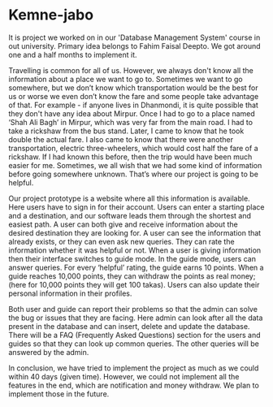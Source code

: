# Kemne-jabo
It is project we worked on in our 'Database Management System' course in out university. Primary idea belongs to Fahim Faisal Deepto. We got around one and a half months to implement it.

Travelling is common for all of us. However, we always don't know all the information about a place we want to go to. Sometimes we want to go somewhere, but we don’t know which transportation would be the best for us or worse we even don’t know the fare and some people take advantage of that. For example - if anyone lives in Dhanmondi, it is quite possible that they don't have any idea about Mirpur. Once I had to go to a place named ‘Shah Ali Bagh’ in Mirpur, which was very far from the main road. I had to take a rickshaw from the bus stand. Later, I came to know that he took double the actual fare. I also came to know that there were another transportation, electric three-wheelers, which would cost half the fare of a rickshaw. If I had known this before, then the trip would have been much easier for me. Sometimes, we all wish that we had some kind of information before going somewhere unknown. That’s where our project is going to be helpful.

Our project prototype is a website where all this information is available. Here users have to sign in for their account. Users can enter a starting place and a destination, and our software leads them through the shortest and easiest path. A user can both give and receive information about the desired destination they are looking for. A user can see the information that already exists, or they can even ask new queries. They can rate the information whether it was helpful or not. When a user is giving information then their interface switches to guide mode. In the guide mode, users can answer queries. For every ‘helpful’ rating, the guide earns 10 points. When a guide reaches 10,000 points, they can withdraw the points as real money; (here for 10,000 points they will get 100 takas). Users can also update their personal information in their profiles.

Both user and guide can report their problems so that the admin can solve the bug or issues that they are facing. Here admin can look after all the data present in the database and can insert, delete and update the database. There will be a FAQ (Frequently Asked Questions) section for the users and guides so that they can look up common queries. The other queries will be answered by the admin.

In conclusion, we have tried to implement the project as much as we could within 40 days (given time). However, we could not implement all the features in the end, which are notification and money withdraw. We plan to implement those in the future.
